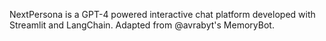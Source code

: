 NextPersona is a GPT-4 powered interactive chat platform developed with Streamlit and LangChain. Adapted from @avrabyt's MemoryBot.
